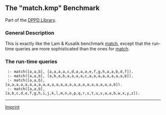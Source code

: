 The "match.kmp" Benchmark
-------------------------

Part of the [DPPD Library](../dppd.html).

### General Description

This is exactly like the Lam & Kusalik benchmark [match](match.html),
except that the run-time queries are more sophisticated than the ones
for [match](match.html).

### The run-time queries

     :- match([a,a,b], [a,a,a,a,c,d,a,a,a,e,f,g,h,a,a,b,d,f]).
     :- match([a,a,b], [a,b,a,b,a,a,a,a,c,a,a,a,a,a,a,a,a,b]).
     :- match([a,a,b], [a,a,a,a,a,a,a,a,a,a,a,a,a,a,a,a,a,a,a,a,a,a,a,a,b]).
     :- match([a,a,b], [a,b,c,d,e,f,g,h,i,j,k,l,m,n,o,p,q,r,s,t,u,v,a,a,b,w,x,y,z]).

------------------------------------------------------------------------

[Imprint](http://www.stups.uni-duesseldorf.de/w/Imprint)
